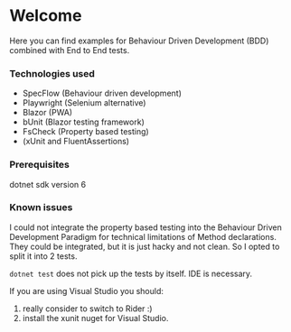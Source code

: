 
# Welcome

Here you can find examples for Behaviour Driven Development (BDD) combined with End to End tests.

### Technologies used

* SpecFlow (Behaviour driven development)
* Playwright (Selenium alternative)
* Blazor (PWA)
* bUnit (Blazor testing framework)
* FsCheck (Property based testing)
* (xUnit and FluentAssertions)

### Prerequisites

dotnet sdk version 6

### Known issues

I could not integrate the property based testing into the Behaviour 
Driven Development Paradigm for technical limitations of 
Method declarations. They could be integrated, but it is just 
hacky and not clean. So I opted to split it into 2 tests.

`dotnet test` does not pick up the tests by itself. IDE is necessary.

If you are using Visual Studio you should:

1) really consider to switch to Rider :)
2) install the xunit nuget for Visual Studio.


